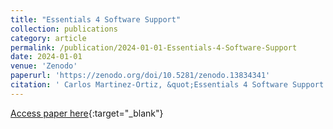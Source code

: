 ```yaml
---
title: "Essentials 4 Software Support"
collection: publications
category: article
permalink: /publication/2024-01-01-Essentials-4-Software-Support
date: 2024-01-01
venue: 'Zenodo'
paperurl: 'https://zenodo.org/doi/10.5281/zenodo.13834341'
citation: ' Carlos Martinez-Ortiz, &quot;Essentials 4 Software Support.&quot; Zenodo, 2024.'
---
```

[Access paper here](https://zenodo.org/doi/10.5281/zenodo.13834341){:target="_blank"}
